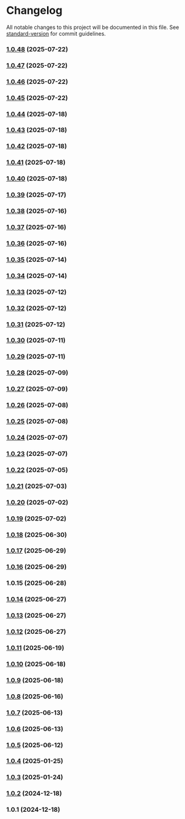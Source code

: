 # Changelog

All notable changes to this project will be documented in this file. See [standard-version](https://github.com/conventional-changelog/standard-version) for commit guidelines.

### [1.0.48](https://github.com/NattaponSbn/next-food-calculator-demo/compare/v1.0.47...v1.0.48) (2025-07-22)

### [1.0.47](https://github.com/NattaponSbn/next-food-calculator-demo/compare/v1.0.46...v1.0.47) (2025-07-22)

### [1.0.46](https://github.com/NattaponSbn/next-food-calculator-demo/compare/v1.0.45...v1.0.46) (2025-07-22)

### [1.0.45](https://github.com/NattaponSbn/next-food-calculator-demo/compare/v1.0.44...v1.0.45) (2025-07-22)

### [1.0.44](https://github.com/NattaponSbn/next-food-calculator-demo/compare/v1.0.43...v1.0.44) (2025-07-18)

### [1.0.43](https://github.com/NattaponSbn/next-food-calculator-demo/compare/v1.0.42...v1.0.43) (2025-07-18)

### [1.0.42](https://github.com/NattaponSbn/next-food-calculator-demo/compare/v1.0.41...v1.0.42) (2025-07-18)

### [1.0.41](https://github.com/NattaponSbn/next-food-calculator-demo/compare/v1.0.40...v1.0.41) (2025-07-18)

### [1.0.40](https://github.com/NattaponSbn/next-food-calculator-demo/compare/v1.0.39...v1.0.40) (2025-07-18)

### [1.0.39](https://github.com/NattaponSbn/next-food-calculator-demo/compare/v1.0.38...v1.0.39) (2025-07-17)

### [1.0.38](https://github.com/NattaponSbn/next-food-calculator-demo/compare/v1.0.37...v1.0.38) (2025-07-16)

### [1.0.37](https://github.com/NattaponSbn/next-food-calculator-demo/compare/v1.0.36...v1.0.37) (2025-07-16)

### [1.0.36](https://github.com/NattaponSbn/next-food-calculator-demo/compare/v1.0.35...v1.0.36) (2025-07-16)

### [1.0.35](https://github.com/NattaponSbn/next-food-calculator-demo/compare/v1.0.34...v1.0.35) (2025-07-14)

### [1.0.34](https://github.com/NattaponSbn/next-food-calculator-demo/compare/v1.0.33...v1.0.34) (2025-07-14)

### [1.0.33](https://github.com/NattaponSbn/next-food-calculator-demo/compare/v1.0.32...v1.0.33) (2025-07-12)

### [1.0.32](https://github.com/NattaponSbn/next-food-calculator-demo/compare/v1.0.31...v1.0.32) (2025-07-12)

### [1.0.31](https://github.com/NattaponSbn/next-food-calculator-demo/compare/v1.0.30...v1.0.31) (2025-07-12)

### [1.0.30](https://github.com/NattaponSbn/next-food-calculator-demo/compare/v1.0.29...v1.0.30) (2025-07-11)

### [1.0.29](https://github.com/NattaponSbn/next-food-calculator-demo/compare/v1.0.28...v1.0.29) (2025-07-11)

### [1.0.28](https://github.com/NattaponSbn/next-food-calculator-demo/compare/v1.0.27...v1.0.28) (2025-07-09)

### [1.0.27](https://github.com/NattaponSbn/next-food-calculator-demo/compare/v1.0.26...v1.0.27) (2025-07-09)

### [1.0.26](https://github.com/NattaponSbn/next-food-calculator-demo/compare/v1.0.24...v1.0.26) (2025-07-08)

### [1.0.25](https://github.com/NattaponSbn/next-food-calculator-demo/compare/v1.0.22...v1.0.25) (2025-07-08)

### [1.0.24](https://github.com/NattaponSbn/next-food-calculator-demo/compare/v1.0.23...v1.0.24) (2025-07-07)

### [1.0.23](https://github.com/NattaponSbn/next-food-calculator-demo/compare/v1.0.21...v1.0.23) (2025-07-07)

### [1.0.22](https://github.com/NattaponSbn/next-food-calculator-demo/compare/v1.0.15...v1.0.22) (2025-07-05)

### [1.0.21](https://github.com/NattaponSbn/next-food-calculator-demo/compare/v1.0.20...v1.0.21) (2025-07-03)

### [1.0.20](https://github.com/NattaponSbn/next-food-calculator-demo/compare/v1.0.19...v1.0.20) (2025-07-02)

### [1.0.19](https://github.com/NattaponSbn/next-food-calculator-demo/compare/v1.0.18...v1.0.19) (2025-07-02)

### [1.0.18](https://github.com/NattaponSbn/next-food-calculator-demo/compare/v1.0.17...v1.0.18) (2025-06-30)

### [1.0.17](https://github.com/NattaponSbn/next-food-calculator-demo/compare/v1.0.16...v1.0.17) (2025-06-29)

### [1.0.16](https://github.com/NattaponSbn/next-food-calculator-demo/compare/v1.0.14...v1.0.16) (2025-06-29)

### 1.0.15 (2025-06-28)

### [1.0.14](https://github.com/NattaponSbn/next-food-calculator-demo/compare/v1.0.13...v1.0.14) (2025-06-27)

### [1.0.13](https://github.com/NattaponSbn/next-food-calculator-demo/compare/v1.0.12...v1.0.13) (2025-06-27)

### [1.0.12](https://github.com/NattaponSbn/next-food-calculator-demo/compare/v1.0.11...v1.0.12) (2025-06-27)

### [1.0.11](https://github.com/NattaponSbn/next-food-calculator-demo/compare/v1.0.10...v1.0.11) (2025-06-19)

### [1.0.10](https://github.com/NattaponSbn/next-food-calculator-demo/compare/v1.0.9...v1.0.10) (2025-06-18)

### [1.0.9](https://github.com/NattaponSbn/next-food-calculator-demo/compare/v1.0.8...v1.0.9) (2025-06-18)

### [1.0.8](https://github.com/NattaponSbn/next-food-calculator-demo/compare/v1.0.7...v1.0.8) (2025-06-16)

### [1.0.7](https://github.com/NattaponSbn/next-food-calculator-demo/compare/v1.0.6...v1.0.7) (2025-06-13)

### [1.0.6](https://github.com/NattaponSbn/next-food-calculator-demo/compare/v1.0.5...v1.0.6) (2025-06-13)

### [1.0.5](https://github.com/NattaponSbn/next-food-calculator-demo/compare/v1.0.4...v1.0.5) (2025-06-12)

### [1.0.4](https://github.com/NattaponSbn/next-food-calculator-demo/compare/v1.0.3...v1.0.4) (2025-01-25)

### [1.0.3](https://github.com/NattaponSbn/next-food-calculator-demo/compare/v1.0.2...v1.0.3) (2025-01-24)

### [1.0.2](https://github.com/NattaponSbn/next-food-calculator-demo/compare/v1.0.1...v1.0.2) (2024-12-18)

### 1.0.1 (2024-12-18)
